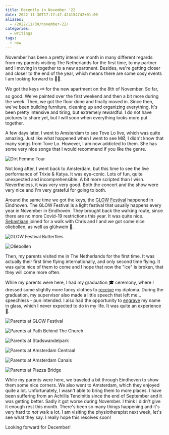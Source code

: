 ```yaml
---
title: Recently in November '22
date: 2022-11-30T17:17:47.424154742+01:00
aliases:
  - /2022/11/30/november-22/
categories:
  - writings
tags:
  - now
---
```


November has been a pretty intensive month in many different regards: from my parents visiting The Netherlands for the first time, to my partner and I moving in together to a new apartment. Besides, we're getting closer and closer to the end of the year, which means there are some cosy events I am looking forward to 🎄🍷.

<!--more-->

We got the keys 🗝️ for the new apartment on the 8th of November. So far, so good. We've painted over the first weekend and then a bit more during the week. Then, we got the floor done and finally moved in. Since then, we've been building furniture, cleaning up and organizing everything. It's been pretty intensive and tiring, but extremely rewardful. I do not have pictures to share yet, but I will soon when everything looks more put together.

A few days later, I went to Amsterdam to see Tove Lo live, which was quite amazing. Just like what happened when I went to see MØ, I didn't know that many songs from Tove Lo. However, I am now addicted to them. She has some very nice songs that I would recommend if you like the genre.

![Dirt Femme Tour](cdn:/e945853a35d738b002ce45464f90c13c4bd0a51bdcc7687eb762333da6922ce2?class=fw)

Not long after, I went back to Amsterdam, but this time to see the live performance of Trixie & Katya. It was eye-conic. Lots of fun, quite unexpected and incomprehensible. A bit more scripted than I wish. Nevertheless, it was very very good. Both the concert and the show were very nice and I'm very grateful for going to both.

Around the same time we got the keys, the [GLOW Festival](https://gloweindhoven.nl/) happened in Eindhoven. The GLOW Festival is a light festival that usually happens every year in November in Eindhoven. They brought back the walking route, since there are no more Covid-19 restrictions this year. It was quite nice. [Sebastiaan](https://seblog.nl/) joined for a walk with Chris and I and we got some nice oliebollen, as well as glühwein 🍷.

<div class="fw fg">
  
![](cdn:/595d894a8a558a273e5a9bfe656c2052f309ee52763f478756b43d4b0e15e827 "GLOW Festival Butterflies")

![](cdn:/ea556aca280987f427e4c82edd049aaadd13dbda701bbb01959ae53e7fa9eec2 "Oliebollen")

</div>

Then, my parents visited me in The Netherlands for the first time. It was actually their first time flying internationally, and only second time flying. It was quite nice of them to come and I hope that now the "ice" is broken, that they will come more often.

While my parents were here, I had my graduation 🎓 ceremony, where I dressed some slightly more fancy clothes to [receive](/2022/11/25/msc-graduation-ceremony) my diploma. During the graduation, my supervisor also made a little speech that left me... speechless - pun intended. I also had the opportunity to [engrave](/2022/11/23/engraving-name-alumni-avenue) my name in glass, which I never expected to do in my life. It was quite an experience 🥽.

<div class="fw fg" style="grid-template-columns: repeat(3, 1fr);">
  
![](cdn:/0e7f71af8859274ffe33f9d0db714a975a72c88e82b2233b5822d14bf1765cfe "Parents at GLOW Festival")

![](cdn:/ac4bf00df18025a7c140a8de6ed0a6790b9812dd6926ef3d0441b10f28c0d208 "Parents at Path Behind The Church")

![](cdn:/8be96d708d26fa48405c9f2d8a7f50495389c3c314296dc5700cf364897b6aad "Parents at Stadswandelpark")

![](cdn:/bda136593e069b18aaaf3ef271732f84dfc483ac4caac68466ffa7fefce072d2 "Parents at Amsterdam Centraal")

![](cdn:/a862b945dc5cb5296fa8a9203b12babd11b044f72f384238be250b8c23ea1d01 "Parents at Amsterdam Canals")

![](cdn:/cfd984dc5c1539cc077bc82d5190b791b2be66e6bd47a9f4bdfcbad33f14f89f "Parents at Piazza Bridge")

</div>

While my parents were here, we traveled a bit through Eindhoven to show them some nice corners. We also went to Amsterdam, which they enjoyed quite a lot. Unfortunately, I wasn't able to bring them to more places. I have been suffering from an Achillis Tendinitis since the end of September and it was getting better. Sadly it got worse during November. I think I didn't give it enough rest this month. There's been so many things happening and it's very hard to _not_ walk a lot. I am visiting the physiotherapist next week, let's see what they say. I really hope this resolves soon!

Looking forward for December!
